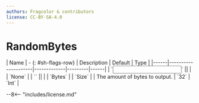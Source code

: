 ```yaml
---
authors: Fragcolor & contributors
license: CC-BY-SA-4.0
---
```



# RandomBytes

<div class="sh-parameters" markdown="1">
| Name | - {: #sh-flags-row} | Description | Default | Type |
|------|---------------------|-------------|---------|------|
| `<input>` || | | `None` |
| `<output>` || | | `Bytes` |
| `Size` |  | The amount of bytes to output. | `32` | `Int` |

</div>



--8<-- "includes/license.md"
